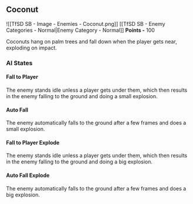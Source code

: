 ## Coconut
![[TfSD SB - Image - Enemies - Coconut.png]]
[[TfSD SB - Enemy Categories - Normal|Enemy Category - Normal]]
**Points -** 100

Coconuts hang on palm trees and fall down when the player gets near, exploding on impact.
### AI States
#### Fall to Player
The enemy stands idle unless a player gets under them, which then results in the enemy falling to the ground and doing a small explosion.
#### Auto Fall
The enemy automatically falls to the ground after a few frames and does a small explosion.
#### Fall to Player Explode
The enemy stands idle unless a player gets under them, which then results in the enemy falling to the ground and doing a big explosion.
#### Auto Fall Explode
The enemy automatically falls to the ground after a few frames and does a big explosion.